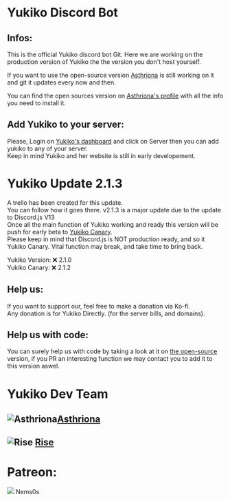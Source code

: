 # Yukiko Discord Bot
## Infos:
This is the official Yukiko discord bot Git.
Here we are working on the production version of Yukiko the the version you don't host yourself.

If you want to  use the open-source version [Asthriona](https://github.com/Asthriona) is still working on it and git it updates every now and then.

You can find the open sources version on [Asthriona's profile](https://github.com/Asthriona/Yukiko) with all the info you need to install it.  

## Add Yukiko to your server:
Please, Login on [Yukiko's dashboard](https://yukiko.app/) and click on Server then you can add yukiko to any of your server.  
Keep in mind Yukiko and her website is still in early developement.

# Yukiko Update 2.1.3
A trello has been created for this update.  
You can follow how it goes there. 
v2.1.3 is a major update due to the update to Discord.js V13  
Once all the main function of Yukiko working and ready this version will be push for early beta to [Yukiko Canary](https://Yukiko.app/release).  
Please keep in mind that Discord.js is NOT production ready, and so it Yukiko Canary. Vital function may break, and take time to bring back.  
  
Yukiko Version: ❌ 2.1.0  
Yukiko Canary: ❌ 2.1.2
  
## Help us:
If you want to support our, feel free to make a donation via Ko-fi.  
Any donation is for Yukiko Directly. (for the server bills, and domains).  

## Help us with code: 
You can surely help us with code by taking a look at it on [the open-source](https://github.com/Asthriona/Yukiko) version, if you PR an interesting function we may contact you to add it to this version aswel.

# Yukiko Dev Team
## ![Asthriona](https://cdn.yukiko.app/web/GitHub/asthriona_32x32.png)[Asthriona](https://github.com/Asthriona)  
## ![Rise](https://cdn.yukiko.app/web/GitHub/rise_32x32.png) [Rise](https://github.com/Heazher)

# Patreon:
![](https://asthriona.s3.fr-par.scw.cloud/ShareX/2021/03/SSeUEIvR_400x400_2_.jpg) Nems0s
